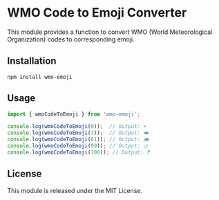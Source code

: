# WMO Code to Emoji Converter

   This module provides a function to convert WMO (World Meteorological Organization) codes to corresponding emoji.

   ## Installation

   ```
   npm install wmo-emoji
   ```

   ## Usage

   ```javascript
   import { wmoCodeToEmoji } from 'wmo-emoji';

   console.log(wmoCodeToEmoji(0));  // Output: ☀️
   console.log(wmoCodeToEmoji(3));  // Output: ☁️
   console.log(wmoCodeToEmoji(61)); // Output: 🌧️
   console.log(wmoCodeToEmoji(99)); // Output: ⛈️
   console.log(wmoCodeToEmoji(100)); // Output: ❓
   ```

   ## License

   This module is released under the MIT License.